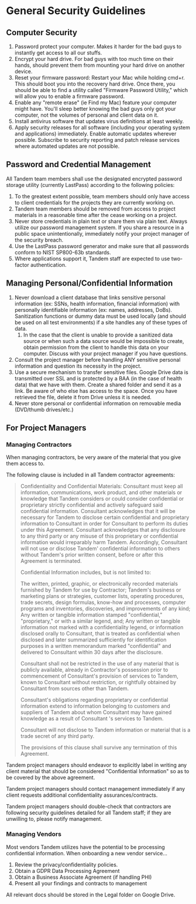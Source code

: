 # General Security Guidelines

## Computer Security

1. Password protect your computer. Makes it harder for the bad guys to instantly get access to all our stuffs.
2. Encrypt your hard drive. For bad guys with too much time on their hands, should prevent them from mounting your hard drive on another device.
3. Reset your firmware password: Restart your Mac while holding cmd+r. This should boot you into the recovery hard drive. Once there, you should be able to find a utility called "Firmware Password Utility," which will allow you to enable a firmware password.
4. Enable any "remote erase" (ie Find my Mac) feature your computer might have. You'll sleep better knowing the bad guys only got your computer, not the volumes of personal and client data on it.
5. Install antivirus software that updates virus definitions at least weekly.
6. Apply security releases for all software (including your operating system and applications) immediately. Enable automatic updates wherever possible. Subscribe to security reporting and patch release services where automated updates are not possible.

## Password and Credential Management

All Tandem team members shall use the designated encrypted password storage utility (currently LastPass) according to the following policies:

1.  To the greatest extent possible, team members should only have access to client credentials for the projects they are currently working on.
2.  Tandem team members should be removed from access to project materials in a reasonable time after the cease working on a project.
3.  Never store credentials in plain text or share them via plain text. Always utilize our password management system. If you share a resource in a public space unintentionally, immediately notify your project manager of the security breach.
4. Use the LastPass password generator and make sure that all passwords conform to NIST SP800-63b standards.
4. Where applications support it, Tandem staff are expected to use two-factor authentication.

## Managing Personal/Confidential Information

1.  Never download a client database that links sensitive personal information (ex: SSNs, health information, financial information) with personally identifiable information (ex: names, addresses, DoBs). Sanitization functions or dummy data must be used locally (and should be used on all test environments) if a site handles any of these types of data.
    1. In the case that the client is unable to provide a sanitized data source or when such a data source would be impossible to create, obtain permission from the client to handle this data on your computer. Discuss with your project manager if you have questions.
2.  Consult the project manager before handling ANY sensitive personal information and question its necessity in the project.
3. Use a secure mechanism to transfer sensitive files. Google Drive data is transmitted over SSL and is protected by a BAA (in the case of health data) that we have with them. Create a shared folder and send it as a link. Be aware of who else has access to the space. Once you have retrieved the file, delete it from Drive unless it is needed.
4. Never store personal or confidential information on removable media (DVD/thumb drives/etc.)

## For Project Managers

### Managing Contractors

When managing contractors, be very aware of the material that you give them access to.

The following clause is included in all Tandem contractor agreements:

> Confidentiality and Confidential Materials: Consultant must keep all
> information, communications, work product, and other materials or
> knowledge that Tandem considers or could consider confidential or
> proprietary strictly confidential and actively safeguard said
> confidential information. Consultant acknowledges that it will be
> necessary for Tandem to disclose certain confidential and proprietary
> information to Consultant in order for Consultant to perform its
> duties under this Agreement. Consultant acknowledges that any
> disclosure to any third party or any misuse of this proprietary or
> confidential information would irreparably harm Tandem. Accordingly,
> Consultant will not use or disclose Tandem' confidential information
> to others without Tandem's prior written consent, before or after this
> Agreement is terminated.
>
> Confidential Information includes, but is not limited to:
>
> The written, printed, graphic, or electronically recorded materials
> furnished by Tandem for use by Contractor; Tandem's business or
> marketing plans or strategies, customer lists, operating procedures,
> trade secrets, design formulas, know-how and processes, computer
> programs and inventories, discoveries, and improvements of any kind;
> Any written or tangible information stamped "confidential,"
> "proprietary," or with a similar legend, and; Any written or tangible
> information not marked with a confidentiality legend, or information
> disclosed orally to Consultant, that is treated as confidential when
> disclosed and later summarized sufficiently for identification
> purposes in a written memorandum marked "confidential" and delivered
> to Consultant within 30 days after the disclosure.
>
> Consultant shall not be restricted in the use of any material that is
> publicly available, already in Contractor's possession prior to
> commencement of Consultant's provision of services to Tandem, known to
> Consultant without restriction, or rightfully obtained by Consultant
> from sources other than Tandem.
>
> Consultant's obligations regarding proprietary or confidential
> information extend to information belonging to customers and suppliers
> of Tandem about whom Consultant may have gained knowledge as a result
> of Consultant 's services to Tandem.
>
> Consultant will not disclose to Tandem information or material that is
> a trade secret of any third party.
>
> The provisions of this clause shall survive any termination of this
> Agreement.


Tandem project managers should endeavor to explicitly label in writing any client material that should be considered "Confidential Information" so as to be covered by the above agreement.

Tandem project managers should contact management immediately if any client requests additional confidentiality assurances/contracts.

Tandem project managers should double-check that contractors are following security guidelines detailed for all Tandem staff; if they are unwilling to, please notify management.

### Managing Vendors

Most vendors Tandem utilizes have the potential to be processing confidential information. When onboarding a new vendor service...

1. Review the privacy/confidentiality policies.
2. Obtain a GDPR Data Processing Agreement
3. Obtain a Business Associate Agreement (if handling PHI)
4. Present all your findings and contracts to management

All relevant docs should be stored in the Legal folder on Google Drive.
